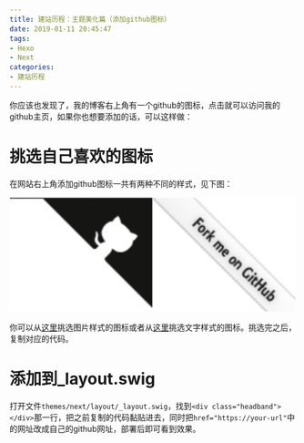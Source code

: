 ```yaml
---
title: 建站历程：主题美化篇（添加github图标）
date: 2019-01-11 20:45:47
tags:
- Hexo
- Next
categories:
- 建站历程
---
```


你应该也发现了，我的博客右上角有一个github的图标，点击就可以访问我的github主页，如果你也想要添加的话，可以这样做：

<!-- more -->

# 挑选自己喜欢的图标

在网站右上角添加github图标一共有两种不同的样式，见下图：

![avatar](https://github.com/SwayYe/Img/raw/master/blog/fork%20me%20on%20github.png)

你可以从[这里](http://tholman.com/github-corners/#)挑选图片样式的图标或者从[这里](https://blog.github.com/2008-12-19-github-ribbons/)挑选文字样式的图标。挑选完之后，复制对应的代码。

# 添加到_layout.swig

打开文件`themes/next/layout/_layout.swig`，找到`<div class="headband"></div>`那一行，把之前复制的代码黏贴进去，同时把`href="https://your-url"`中的网址改成自己的github网址，部署后即可看到效果。